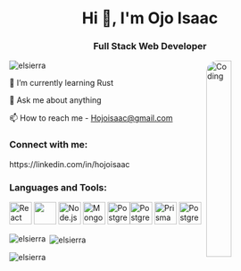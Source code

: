 <h1 align="center">Hi 👋, I'm Ojo Isaac</h1>
<h3 align="center">Full Stack Web Developer</h3>
<img align="right" alt="Coding" width="400" src="https://avatars.githubusercontent.com/u/25958179?v=4" style='display: block;
  margin-left: auto;
  margin-right: auto;
  width: 30%;
  border-radius: 20px; ' >
<p align="left"> <img src="https://komarev.com/ghpvc/?username=elsierra&label=Profile%20views&color=0e75b6&style=flat" alt="elsierra" /> </p>
🌱 I’m currently learning Rust

💬 Ask me about anything

📫 How to reach me - Hojoisaac@gmail.com

<h3 align="left">Connect with me:</h3>
<a>
<p align="left">
  https://linkedin.com/in/hojoisaac
</p></a>
<h3 align="left">Languages and Tools:</h3>
<p align="left">
  <a href="https://reactjs.org/" target="_blank" rel="noreferrer"><img src="https://www.vectorlogo.zone/logos/reactjs/reactjs-icon.svg" alt="React" width="40" height="40"/></a>
  <a href="https://nextjs.org/" target="_blank" rel="noreferrer"><img src='https://d2nir1j4sou8ez.cloudfront.net/wp-content/uploads/2021/12/nextjs-boilerplate-logo.png'  width="40" height="40"/></a>
  <a href="https://nodejs.org/" target="_blank" rel="noreferrer"><img src="https://www.vectorlogo.zone/logos/nodejs/nodejs-icon.svg" alt="Node.js" width="40" height="40"/></a>
  <a href="https://www.mongodb.com/" target="_blank" rel="noreferrer"><img src="https://www.vectorlogo.zone/logos/mongodb/mongodb-icon.svg" alt="MongoDB" width="40" height="40"/></a>
  <a href="https://www.postgresql.org/" target="_blank" rel="noreferrer"><img src="https://www.vectorlogo.zone/logos/postgresql/postgresql-icon.svg" alt="PostgreSQL" width="40" height="40"/></a><a href="https://www.typescriptlang.org/" target="_blank" rel="noreferrer"><img src="https://upload.wikimedia.org/wikipedia/commons/thumb/4/4c/Typescript_logo_2020.svg/1200px-Typescript_logo_2020.svg.png" alt="PostgreSQL" width="40" height="40"/></a>
  <a href="https://www.prisma.io/" target="_blank" rel="noreferrer"><img src="https://cdn.icon-icons.com/icons2/2107/PNG/512/file_type_prisma_icon_130234.png" alt="Prisma" width="40" height="40"/></a>
  <a href="https://dart.dev" target="_blank" rel="noreferrer"><img src="https://upload.wikimedia.org/wikipedia/commons/7/7e/Dart-logo.png" alt="PostgreSQL" width="40" height="40"/></a>
</p>
<p><img align="left" src="https://github-readme-stats.vercel.app/api/top-langs?username=elsierra&show_icons=true&locale=en&layout=compact" alt="elsierra" /></p>
<p>&nbsp;<img align="center" src="https://github-readme-stats.vercel.app/api?username=elsierra&show_icons=true&locale=en" alt="elsierra" /></p>
<p><img align="center" src="https://github-readme-streak-stats.herokuapp.com/?user=elsierra&" alt="elsierra" /></p>
